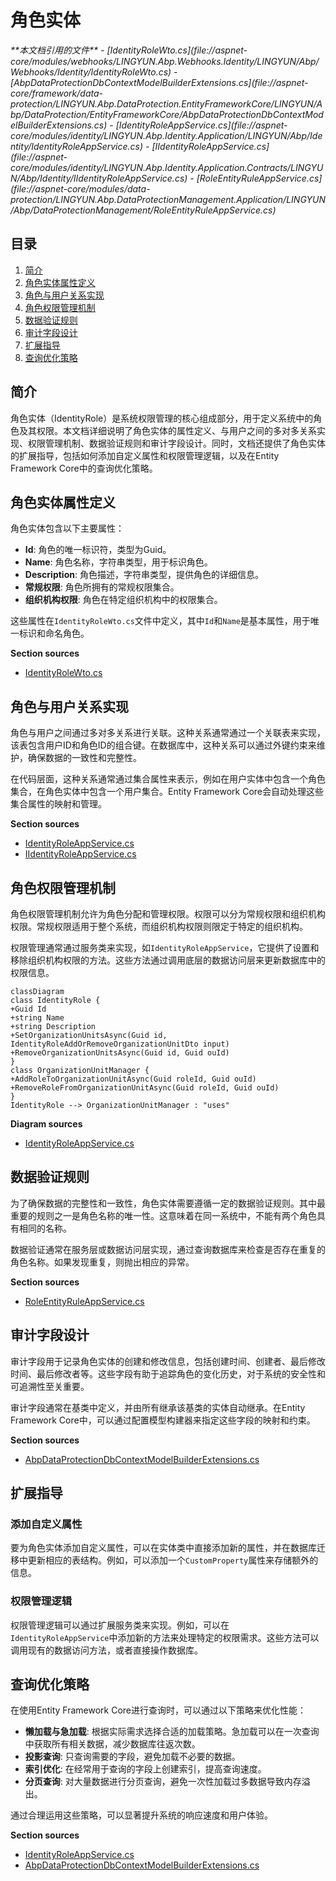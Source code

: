 # 角色实体

<cite>
**本文档引用的文件**   
- [IdentityRoleWto.cs](file://aspnet-core/modules/webhooks/LINGYUN.Abp.Webhooks.Identity/LINGYUN/Abp/Webhooks/Identity/IdentityRoleWto.cs)
- [AbpDataProtectionDbContextModelBuilderExtensions.cs](file://aspnet-core/framework/data-protection/LINGYUN.Abp.DataProtection.EntityFrameworkCore/LINGYUN/Abp/DataProtection/EntityFrameworkCore/AbpDataProtectionDbContextModelBuilderExtensions.cs)
- [IdentityRoleAppService.cs](file://aspnet-core/modules/identity/LINGYUN.Abp.Identity.Application/LINGYUN/Abp/Identity/IdentityRoleAppService.cs)
- [IIdentityRoleAppService.cs](file://aspnet-core/modules/identity/LINGYUN.Abp.Identity.Application.Contracts/LINGYUN/Abp/Identity/IIdentityRoleAppService.cs)
- [RoleEntityRuleAppService.cs](file://aspnet-core/modules/data-protection/LINGYUN.Abp.DataProtectionManagement.Application/LINGYUN/Abp/DataProtectionManagement/RoleEntityRuleAppService.cs)
</cite>

## 目录
1. [简介](#简介)
2. [角色实体属性定义](#角色实体属性定义)
3. [角色与用户关系实现](#角色与用户关系实现)
4. [角色权限管理机制](#角色权限管理机制)
5. [数据验证规则](#数据验证规则)
6. [审计字段设计](#审计字段设计)
7. [扩展指导](#扩展指导)
8. [查询优化策略](#查询优化策略)

## 简介
角色实体（IdentityRole）是系统权限管理的核心组成部分，用于定义系统中的角色及其权限。本文档详细说明了角色实体的属性定义、与用户之间的多对多关系实现、权限管理机制、数据验证规则和审计字段设计。同时，文档还提供了角色实体的扩展指导，包括如何添加自定义属性和权限管理逻辑，以及在Entity Framework Core中的查询优化策略。

## 角色实体属性定义
角色实体包含以下主要属性：
- **Id**: 角色的唯一标识符，类型为Guid。
- **Name**: 角色名称，字符串类型，用于标识角色。
- **Description**: 角色描述，字符串类型，提供角色的详细信息。
- **常规权限**: 角色所拥有的常规权限集合。
- **组织机构权限**: 角色在特定组织机构中的权限集合。

这些属性在`IdentityRoleWto.cs`文件中定义，其中`Id`和`Name`是基本属性，用于唯一标识和命名角色。

**Section sources**
- [IdentityRoleWto.cs](file://aspnet-core/modules/webhooks/LINGYUN.Abp.Webhooks.Identity/LINGYUN/Abp/Webhooks/Identity/IdentityRoleWto.cs#L0-L10)

## 角色与用户关系实现
角色与用户之间通过多对多关系进行关联。这种关系通常通过一个关联表来实现，该表包含用户ID和角色ID的组合键。在数据库中，这种关系可以通过外键约束来维护，确保数据的一致性和完整性。

在代码层面，这种关系通常通过集合属性来表示，例如在用户实体中包含一个角色集合，在角色实体中包含一个用户集合。Entity Framework Core会自动处理这些集合属性的映射和管理。

**Section sources**
- [IdentityRoleAppService.cs](file://aspnet-core/modules/identity/LINGYUN.Abp.Identity.Application/LINGYUN/Abp/Identity/IdentityRoleAppService.cs#L34-L69)
- [IIdentityRoleAppService.cs](file://aspnet-core/modules/identity/LINGYUN.Abp.Identity.Application.Contracts/LINGYUN/Abp/Identity/IIdentityRoleAppService.cs#L0-L30)

## 角色权限管理机制
角色权限管理机制允许为角色分配和管理权限。权限可以分为常规权限和组织机构权限。常规权限适用于整个系统，而组织机构权限则限定于特定的组织机构。

权限管理通常通过服务类来实现，如`IdentityRoleAppService`，它提供了设置和移除组织机构权限的方法。这些方法通过调用底层的数据访问层来更新数据库中的权限信息。

```mermaid
classDiagram
class IdentityRole {
+Guid Id
+string Name
+string Description
+SetOrganizationUnitsAsync(Guid id, IdentityRoleAddOrRemoveOrganizationUnitDto input)
+RemoveOrganizationUnitsAsync(Guid id, Guid ouId)
}
class OrganizationUnitManager {
+AddRoleToOrganizationUnitAsync(Guid roleId, Guid ouId)
+RemoveRoleFromOrganizationUnitAsync(Guid roleId, Guid ouId)
}
IdentityRole --> OrganizationUnitManager : "uses"
```

**Diagram sources**
- [IdentityRoleAppService.cs](file://aspnet-core/modules/identity/LINGYUN.Abp.Identity.Application/LINGYUN/Abp/Identity/IdentityRoleAppService.cs#L34-L69)

## 数据验证规则
为了确保数据的完整性和一致性，角色实体需要遵循一定的数据验证规则。其中最重要的规则之一是角色名称的唯一性。这意味着在同一系统中，不能有两个角色具有相同的名称。

数据验证通常在服务层或数据访问层实现，通过查询数据库来检查是否存在重复的角色名称。如果发现重复，则抛出相应的异常。

**Section sources**
- [RoleEntityRuleAppService.cs](file://aspnet-core/modules/data-protection/LINGYUN.Abp.DataProtectionManagement.Application/LINGYUN/Abp/DataProtectionManagement/RoleEntityRuleAppService.cs#L30-L55)

## 审计字段设计
审计字段用于记录角色实体的创建和修改信息，包括创建时间、创建者、最后修改时间、最后修改者等。这些字段有助于追踪角色的变化历史，对于系统的安全性和可追溯性至关重要。

审计字段通常在基类中定义，并由所有继承该基类的实体自动继承。在Entity Framework Core中，可以通过配置模型构建器来指定这些字段的映射和约束。

**Section sources**
- [AbpDataProtectionDbContextModelBuilderExtensions.cs](file://aspnet-core/framework/data-protection/LINGYUN.Abp.DataProtection.EntityFrameworkCore/LINGYUN/Abp/DataProtection/EntityFrameworkCore/AbpDataProtectionDbContextModelBuilderExtensions.cs#L33-L55)

## 扩展指导
### 添加自定义属性
要为角色实体添加自定义属性，可以在实体类中直接添加新的属性，并在数据库迁移中更新相应的表结构。例如，可以添加一个`CustomProperty`属性来存储额外的信息。

### 权限管理逻辑
权限管理逻辑可以通过扩展服务类来实现。例如，可以在`IdentityRoleAppService`中添加新的方法来处理特定的权限需求。这些方法可以调用现有的数据访问方法，或者直接操作数据库。

## 查询优化策略
在使用Entity Framework Core进行查询时，可以通过以下策略来优化性能：
- **懒加载与急加载**: 根据实际需求选择合适的加载策略。急加载可以在一次查询中获取所有相关数据，减少数据库往返次数。
- **投影查询**: 只查询需要的字段，避免加载不必要的数据。
- **索引优化**: 在经常用于查询的字段上创建索引，提高查询速度。
- **分页查询**: 对大量数据进行分页查询，避免一次性加载过多数据导致内存溢出。

通过合理运用这些策略，可以显著提升系统的响应速度和用户体验。

**Section sources**
- [IdentityRoleAppService.cs](file://aspnet-core/modules/identity/LINGYUN.Abp.Identity.Application/LINGYUN/Abp/Identity/IdentityRoleAppService.cs#L34-L69)
- [AbpDataProtectionDbContextModelBuilderExtensions.cs](file://aspnet-core/framework/data-protection/LINGYUN.Abp.DataProtection.EntityFrameworkCore/LINGYUN/Abp/DataProtection/EntityFrameworkCore/AbpDataProtectionDbContextModelBuilderExtensions.cs#L33-L55)